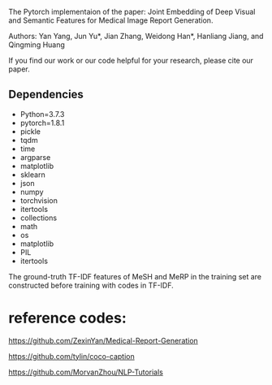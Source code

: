 The Pytorch implementaion of the paper: Joint Embedding of Deep Visual and Semantic Features for Medical Image Report Generation.

Authors: Yan Yang, Jun Yu*, Jian Zhang, Weidong Han*, Hanliang Jiang, and Qingming Huang

If you find our work or our code helpful for your research, please cite our paper.

## Dependencies
  - Python=3.7.3
  - pytorch=1.8.1
  - pickle
  - tqdm
  - time
  - argparse
  - matplotlib
  - sklearn
  - json
  - numpy 
  - torchvision 
  - itertools
  - collections
  - math
  - os
  - matplotlib
  - PIL 
  - itertools

The ground-truth TF-IDF features of MeSH and MeRP in the training set are constructed before training with codes in TF-IDF.

# reference codes: 
https://github.com/ZexinYan/Medical-Report-Generation

https://github.com/tylin/coco-caption

https://github.com/MorvanZhou/NLP-Tutorials


